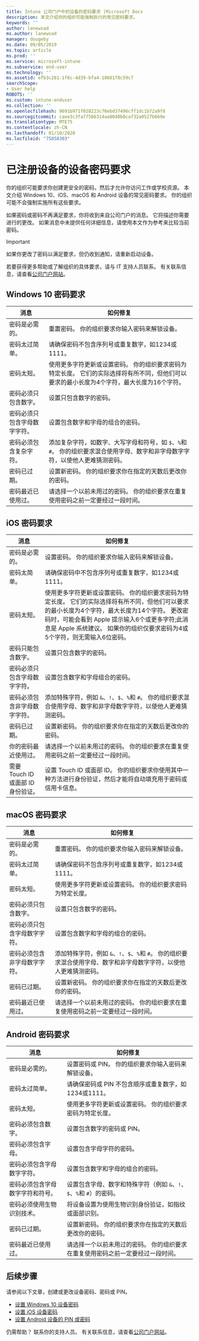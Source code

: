 ```yaml
---
title: Intune 公司门户中的设备的密码要求 |Microsoft Docs
description: 本文介绍你的组织可能强制执行的常见密码要求。
keywords: ''
author: lenewsad
ms.author: lanewsad
manager: dougeby
ms.date: 09/05/2019
ms.topic: article
ms.prod: ''
ms.service: microsoft-intune
ms.subservice: end-user
ms.technology: ''
ms.assetid: efb3c261-1f6c-4d39-bfa4-18661f8c59c7
searchScope:
- User help
ROBOTS: ''
ms.custom: intune-enduser
ms.collection: ''
ms.openlocfilehash: 9691b971f028223c76ebd37496cff1dc1b72a9f8
ms.sourcegitcommit: caee3c3fa77586314aa8040b0caf32a0527b669e
ms.translationtype: MTE75
ms.contentlocale: zh-CN
ms.lasthandoff: 01/10/2020
ms.locfileid: "75858303"
---
```

# <a name="device-password-requirements-for-enrolled-devices"></a>已注册设备的设备密码要求

你的组织可能要求你创建更安全的密码，然后才允许你访问工作或学校资源。 本文介绍 Windows 10、iOS、macOS 和 Android 设备的常见密码要求。 你的组织可能不会强制实施所有这些要求。  


如果密码或密码不再满足要求，你将收到来自公司门户的消息。 它将描述你需要进行的更改。 如果消息中未提供任何详细信息，请使用本文作为参考来比较当前密码。  

> [!IMPORTANT]
> 如果你更改了密码以满足要求，但仍收到通知，请重新启动设备。  

若要获得更多帮助或了解组织的具体要求，请与 IT 支持人员联系。 有关联系信息，请查看[公司门户网站](https://go.microsoft.com/fwlink/?linkid=2010980)。  

## <a name="windows-10-password-requirements"></a>Windows 10 密码要求

| 消息 | 如何修复 |
|-----------------------------------------------------|------------------------------------------------------------------------------------------------------------------------------------------------------------------------------------------------------------------------------------------------------------------------------------------------------------------------------------------------------------|
| 密码是必需的。 | 重置密码。 你的组织要求你输入密码来解锁设备。 |
| 密码太过简单。 |  请确保密码不包含序列号或重复数字，如1234或1111。 |
| 密码太短。| 使用更多字符更新或设置密码。 你的组织要求密码为特定长度。 它们的实际选择将有所不同，但他们可以要求的最小长度为4个字符，最大长度为16个字符。 |
| 密码必须只包含数字。 | 设置只包含数字的密码。|
| 密码必须只包含字母数字字符。 | 设置包含数字和字母的组合的密码。|
| 密码必须包含复杂字符。 | 添加复杂字符，如数字、大写字母和符号，如 `$`、`%`和 `#`。 你的组织要求混合使用字母、数字和非字母数字字符，以使他人更难猜测密码。|  
| 密码已过期。 | 设置新密码。 你的组织要求你在指定的天数后更改你的密码。 |
| 密码最近已使用过。 | 请选择一个以前未用过的密码。 你的组织要求在重复使用密码之前一定要经过一段时间。 |

## <a name="ios-passcode-requirements"></a>iOS 密码要求

| 消息 | 如何修复 |
|-----------------------------------------------------|------------------------------------------------------------------------------------------------------------------------------------------------------------------------------------------------------------------------------------------------------------------------------------------------------------------------------------------------------------|
| 密码是必需的。| 设置密码。 你的组织要求你输入密码来解锁设备。 |
| 密码太简单。 |  请确保密码中不包含序列号或重复数字，如1234或1111。 |
| 密码太短。 | 使用更多字符更新或设置密码。 你的组织要求密码为特定长度。 它们的实际选择将有所不同，但他们可以要求的最小长度为4个字符，最大长度为14个字符。 更改密码时，可能会看到 Apple 提示输入6个或更多字符;此消息是 Apple 系统建议。 如果你的组织仅要求密码为4或5个字符，则无需输入6位密码。|  
| 密码只能包含数字。 | 设置只包含数字的密码。|
| 密码必须只包含字母数字字符。| 设置包含数字和字母组合的密码。|
| 密码必须包含非字母数字字符。 | 添加特殊字符，例如 `&`、`!`、`$`、`%`和 `#`。 你的组织要求混合使用字母、数字和非字母数字字符，以使他人更难猜测密码。|
| 密码已过期。 | 设置新密码。 你的组织要求你在指定的天数后更改你的密码。 |
| 你的密码最近使用过。| 请选择一个以前未用过的密码。 你的组织要求在重复使用密码之前一定要经过一段时间。 |
|需要 Touch ID 或面部 ID 身份验证。 | 设置 Touch ID 或面部 ID。 你的组织要求你使用其中一种方法进行身份验证，然后才能将自动填充用于密码或信用卡信息。 | 

## <a name="macos-password-requirements"></a>macOS 密码要求
| 消息 | 如何修复 |
|-----------------------------------------------------|------------------------------------------------------------------------------------------------------------------------------------------------------------------------------------------------------------------------------------------------------------------------------------------------------------------------------------------------------------|
| 密码是必需的。 | 重置密码。 你的组织要求你输入密码来解锁设备。 |
| 密码太过简单。|  请确保密码不包含序列号或重复数字，如1234或1111。 |
| 密码太短。 | 使用更多字符更新或设置密码。 你的组织要求密码为特定长度。|
| 密码必须只包含数字。 | 设置只包含数字的密码。|
| 密码必须只包含字母数字字符。 | 设置包含数字和字母的组合的密码。|
| 密码必须包含非字母数字字符。 | 添加特殊字符，例如 `&`、`!`、`$`、`%`和 `#`。 你的组织要求混合使用字母、数字和非字母数字字符，以使他人更难猜测密码。|
| 密码已过期。 | 设置新密码。 你的组织要求你在指定的天数后更改你的密码。 |
| 密码最近已使用过。 | 请选择一个以前未用过的密码。 你的组织要求在重复使用密码之前一定要经过一段时间。 |

## <a name="android-password-requirements"></a>Android 密码要求
| 消息 | 如何修复 |
|-----------------------------------------------------|------------------------------------------------------------------------------------------------------------------------------------------------------------------------------------------------------------------------------------------------------------------------------------------------------------------------------------------------------------|
| 密码是必需的。 | 设置密码或 PIN。 你的组织要求你输入密码来解锁设备。 |
| 密码太过简单。 |  请确保密码或 PIN 不包含顺序或重复数字，如1234或1111。 |
| 密码太短。 | 使用更多字符更新或设置密码。 你的组织要求密码为特定长度。|
| 密码必须包含数字。 | 设置包含数字的密码或 PIN。|
| 密码必须包含字母。 | 设置包含字母字符的密码。|
| 密码必须包含字母数字字符。 | 设置包含数字和字母的组合的密码。|
| 密码必须包含字母数字字符和符号。 | 设置包含字母、数字和特殊字符（例如 `&`、`!`、`$`、`%`和 `#`）的密码。 |
| 密码必须使用生物识别技术。| 将设备设置为使用生物识别身份验证，如指纹或面部识别。
| 密码已过期。 | 设置新密码。 你的组织要求你在指定的天数后更改你的密码。 |
| 密码最近已使用过。 | 请选择一个以前未用过的密码。 你的组织要求在重复使用密码之前一定要经过一段时间。 |

## <a name="next-steps"></a>后续步骤

请参阅以下文章，创建或更改设备密码、密码或 PIN。  

- [设置 Windows 10 设备密码](set-or-change-your-password-windows.md)  
- [设置 iOS 设备密码](set-or-change-your-passcode-ios.md)  
- [设置 Android 设备的 PIN 或密码](set-your-pin-or-password-android.md)  

仍需帮助？ 联系你的支持人员。 有关联系信息，请查看[公司门户网站](https://go.microsoft.com/fwlink/?linkid=2010980)。  


